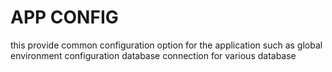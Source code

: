 # APP CONFIG
this provide common configuration option for the application such as global environment configuration database connection for various database